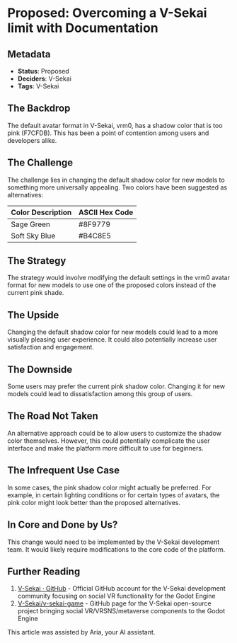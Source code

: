 # Proposed: Overcoming a V-Sekai limit with Documentation

## Metadata

- **Status**: Proposed
- **Deciders**: V-Sekai
- **Tags**: V-Sekai

## The Backdrop

The default avatar format in V-Sekai, vrm0, has a shadow color that is too pink (F7CFDB). This has been a point of contention among users and developers alike.

## The Challenge

The challenge lies in changing the default shadow color for new models to something more universally appealing. Two colors have been suggested as alternatives:

| Color Description | ASCII Hex Code |
| ----------------- | -------------- |
| Sage Green        | #8F9779        |
| Soft Sky Blue     | #B4C8E5        |

## The Strategy

The strategy would involve modifying the default settings in the vrm0 avatar format for new models to use one of the proposed colors instead of the current pink shade.

## The Upside

Changing the default shadow color for new models could lead to a more visually pleasing user experience. It could also potentially increase user satisfaction and engagement.

## The Downside

Some users may prefer the current pink shadow color. Changing it for new models could lead to dissatisfaction among this group of users.

## The Road Not Taken

An alternative approach could be to allow users to customize the shadow color themselves. However, this could potentially complicate the user interface and make the platform more difficult to use for beginners.

## The Infrequent Use Case

In some cases, the pink shadow color might actually be preferred. For example, in certain lighting conditions or for certain types of avatars, the pink color might look better than the proposed alternatives.

## In Core and Done by Us?

This change would need to be implemented by the V-Sekai development team. It would likely require modifications to the core code of the platform.

## Further Reading

1. [V-Sekai · GitHub](https://github.com/v-sekai) - Official GitHub account for the V-Sekai development community focusing on social VR functionality for the Godot Engine
2. [V-Sekai/v-sekai-game](https://github.com/v-sekai/v-sekai-game) - GitHub page for the V-Sekai open-source project bringing social VR/VRSNS/metaverse components to the Godot Engine

This article was assisted by Aria, your AI assistant.
